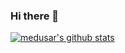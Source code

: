 ### Hi there 👋


[![medusar's github stats](https://github-readme-stats.vercel.app/api?username=medusar)](https://github.com/medusar)
